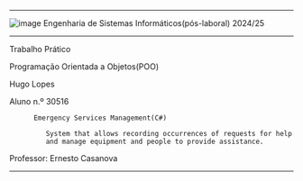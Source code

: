 ***
![image](https://github.com/user-attachments/assets/e9bac288-2be1-4c96-b12c-1172d24b6450)
Engenharia de Sistemas Informáticos(pós-laboral)  2024/25

***
Trabalho Prático

Programação Orientada a Objetos(POO)
   
Hugo Lopes

Aluno n.º 30516

    
          
          Emergency Services Management(C#) 
         
             System that allows recording occurrences of requests for help 
             and manage equipment and people to provide assistance.
             
     
     
        
   
Professor: Ernesto Casanova
***
